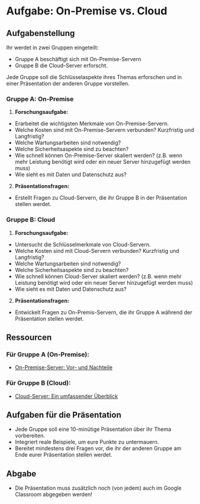 # Aufgabe: On-Premise vs. Cloud

## Aufgabenstellung

Ihr werdet in zwei Gruppen eingeteilt: 
- Gruppe A beschäftigt sich mit On-Premise-Servern
- Gruppe B die Cloud-Server erforscht.

Jede Gruppe soll die Schlüsselaspekte ihres Themas erforschen und in einer Präsentation der anderen Gruppe vorstellen.

### Gruppe A: On-Premise

1. **Forschungsaufgabe:**

- Erarbeitet die wichtigsten Merkmale von On-Premise-Servern.
- Welche Kosten sind mit On-Premise-Servern verbunden? Kurzfristig und Langfristig?
- Welche Wartungsarbeiten sind notwendig?
- Welche Sicherheitsaspekte sind zu beachten?
- Wie schnell können On-Premise-Server skaliert werden? (z.B. wenn mehr Leistung benötigt wird oder ein neuer Server hinzugefügt werden muss)
- Wie sieht es mit Daten und Datenschutz aus?

2. **Präsentationsfragen:**

- Erstellt Fragen zu Cloud-Servern, die ihr Gruppe B in der Präsentation stellen werdet.

### Gruppe B: Cloud

1. **Forschungsaufgabe:**

- Untersucht die Schlüsselmerkmale von Cloud-Servern.
- Welche Kosten sind mit Cloud-Servern verbunden? Kurzfristig und Langfristig?
- Welche Wartungsarbeiten sind notwendig?
- Welche Sicherheitsaspekte sind zu beachten?
- Wie schnell können Cloud-Server skaliert werden? (z.B. wenn mehr Leistung benötigt wird oder ein neuer Server hinzugefügt werden muss)
- Wie sieht es mit Daten und Datenschutz aus?

2. **Präsentationsfragen:**

- Entwickelt Fragen zu On-Premis-Servern, die ihr Gruppe A während der Präsentation stellen werdet.

## Ressourcen

### Für Gruppe A (On-Premise):

- [On-Premise-Server: Vor- und Nachteile](https://www.ahd.de/on-premises-als-grundlage-fuer-eine-moderne-it-strategie/)
  
### Für Gruppe B (Cloud):

- [Cloud-Server: Ein umfassender Überblick](https://www.ahd.de/was-ist-cloud-computing-definition-und-vorteile/)

## Aufgaben für die Präsentation

- Jede Gruppe soll eine 10-minütige Präsentation über ihr Thema vorbereiten.
- Integriert reale Beispiele, um eure Punkte zu untermauern.
- Bereitet mindestens drei Fragen vor, die ihr der anderen Gruppe am Ende eurer Präsentation stellen werdet.

## Abgabe

- Die Präsentation muss zusätzlich noch (von jedem) auch im Google Classroom abgegeben werden!
